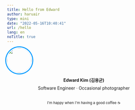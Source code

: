 ```yaml
---
title: Hello from Edward
author: haruair
type: mini
date: "2022-05-16T10:40:41"
url: /hello
lang: en
noTitle: true
---
```


<img src="https://pbs.twimg.com/profile_images/1437261659484016643/yFdsUPtX_400x400.jpg" style="width: 80px; border-radius: 100%; box-shadow: 0 0 0px 3px #fff, 0 0 0px 6px #019aff" />

<div style="text-align: center; margin-bottom: 1.5rem;">

<strong style="display: block; margin-bottom: 0.5rem;">Edward Kim (김용균)</strong>Software Engineer · Occasional photographer

</div>

<grid cols="3">
  <card-link to="https://github.com/edykim/" inline="true" title="🧑🏻‍💻 GitHub"></card-link>
  <card-link to="https://twitter.com/heyedykim/" inline="true" title="💬 Twitter"></card-link>
  <card-link to="https://edykim.com/" inline="true" title="📝 my website"></card-link>
  <card-link to="https://apps.apple.com/app/id1458639178" inline="true" title="⏲ visual timer"></card-link>
  <card-link to="https://note.edykim.com/" inline="true" title="🗓 free PDF planner"></card-link>
  <card-link to="https://github.com/edykim/edykim.com/issues/new/" inline="true" title="✉️ say hello"></card-link>
  <card-link to="https://edykim.com/ko/" inline="true" title="📝 한국어 웹사이트"></card-link>
  <card-link to="https://twitter.com/haruair/" inline="true" title="💬 한국어 트위터"></card-link>
  <card-link to="https://www.youtube.com/watch?v=AJOVf0DH4x4" inline="true" title='🎵 Miles Davis - "It Never Entered My Mind"'></card-link>
</grid>


<div style="text-align: center; margin: 2rem;">
<small>I'm happy when I'm having a good coffee ☕️</small>
</div>
